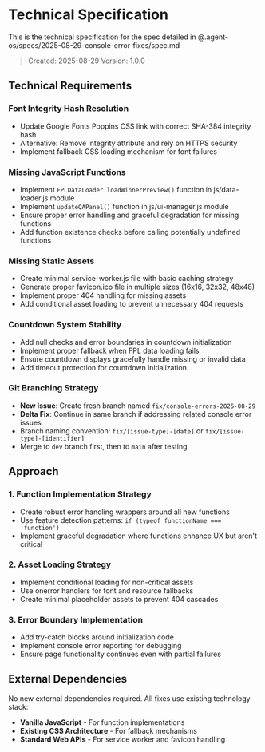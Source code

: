 # Technical Specification

This is the technical specification for the spec detailed in @.agent-os/specs/2025-08-29-console-error-fixes/spec.md

> Created: 2025-08-29
> Version: 1.0.0

## Technical Requirements

### Font Integrity Hash Resolution

- Update Google Fonts Poppins CSS link with correct SHA-384 integrity hash
- Alternative: Remove integrity attribute and rely on HTTPS security
- Implement fallback CSS loading mechanism for font failures

### Missing JavaScript Functions

- Implement `FPLDataLoader.loadWinnerPreview()` function in js/data-loader.js module
- Implement `updateQAPanel()` function in js/ui-manager.js module
- Ensure proper error handling and graceful degradation for missing functions
- Add function existence checks before calling potentially undefined functions

### Missing Static Assets

- Create minimal service-worker.js file with basic caching strategy
- Generate proper favicon.ico file in multiple sizes (16x16, 32x32, 48x48)
- Implement proper 404 handling for missing assets
- Add conditional asset loading to prevent unnecessary 404 requests

### Countdown System Stability

- Add null checks and error boundaries in countdown initialization
- Implement proper fallback when FPL data loading fails
- Ensure countdown displays gracefully handle missing or invalid data
- Add timeout protection for countdown initialization

### Git Branching Strategy

- **New Issue**: Create fresh branch named `fix/console-errors-2025-08-29`
- **Delta Fix**: Continue in same branch if addressing related console error issues
- Branch naming convention: `fix/[issue-type]-[date]` or `fix/[issue-type]-[identifier]`
- Merge to `dev` branch first, then to `main` after testing

## Approach

### 1. Function Implementation Strategy

- Create robust error handling wrappers around all new functions
- Use feature detection patterns: `if (typeof functionName === 'function')`
- Implement graceful degradation where functions enhance UX but aren't critical

### 2. Asset Loading Strategy

- Implement conditional loading for non-critical assets
- Use onerror handlers for font and resource fallbacks
- Create minimal placeholder assets to prevent 404 cascades

### 3. Error Boundary Implementation

- Add try-catch blocks around initialization code
- Implement console error reporting for debugging
- Ensure page functionality continues even with partial failures

## External Dependencies

No new external dependencies required. All fixes use existing technology stack:

- **Vanilla JavaScript** - For function implementations
- **Existing CSS Architecture** - For fallback mechanisms
- **Standard Web APIs** - For service worker and favicon handling
